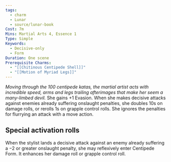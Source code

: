 ```yaml
---
tags:
  - charm
  - Lunar
  - source/lunar-book
Cost: 7m
Mins: Martial Arts 4, Essence 1
Type: Simple
Keywords:
  - Decisive-only
  - Form
Duration: One scene
Prerequisite Charms:
  - "[[Chitinous Centipede Shell]]"
  - "[[Motion of Myriad Legs]]"
---
```

*Moving through the 100 centipede katas, the martial artist acts with incredible speed, arms and legs trailing afterimages that make her seem a many-limbed devil.* 
She gains +1 Evasion. When she makes decisive attacks against enemies already suffering onslaught penalties, she doubles 10s on damage rolls, or rerolls 1s on grapple control rolls. She ignores the penalties for flurrying an attack with a move action. 
## Special activation rolls
When the stylist lands a decisive attack against an enemy already suffering a −2 or greater onslaught penalty, she may reflexively enter Centipede Form. It enhances her damage roll or grapple control roll.